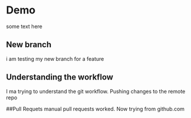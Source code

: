 # Demo 

some text here

## New branch

i am testing my new branch for a feature

## Understanding the workflow 
I ma trying to understand the git workflow. Pushing changes to the remote repo

##Pull Requets
manual pull requests worked. Now trying from github.com